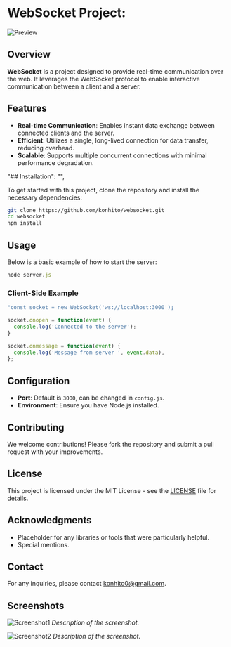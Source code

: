 # WebSocket Project:

  ![Preview](https://media.discordapp.net/attachments/458945651623985175/1307318857853173800/Screenshot_2024-11-16_174153.png?ex=6739df10&is=67388d90&hm=45304d069b43e56ac9cf6ec2d23b3ed4694f58a2a2891436addebc6ca9a7506b&=&format=webp&quality=lossless&width=687&height=386)

## Overview

  **WebSocket** is a project designed to provide real-time communication over the web. It leverages the WebSocket protocol to enable interactive communication between a client and a server.

  ## Features

  - **Real-time Communication**: Enables instant data exchange between connected clients and the server.
  - **Efficient**: Utilizes a single, long-lived connection for data transfer, reducing overhead.
  - **Scalable**: Supports multiple concurrent connections with minimal performance degradation.

  "## Installation": "",

  To get started with this project, clone the repository and install the necessary dependencies:

  ```bash
  git clone https://github.com/konhito/websocket.git
  cd websocket
  npm install
  ```

  ## Usage

  Below is a basic example of how to start the server:

  ```javascript
  node server.js
  ```
  ### Client-Side Example

  ```javascript
  "const socket = new WebSocket('ws://localhost:3000');

socket.onopen = function(event) {
    console.log('Connected to the server');
  }

  socket.onmessage = function(event) {
    console.log('Message from server ', event.data),
  };
  ```

  ## Configuration

  - **Port**: Default is `3000`, can be changed in `config.js`.
  - **Environment**: Ensure you have Node.js installed.

  ## Contributing

  We welcome contributions! Please fork the repository and submit a pull request with your improvements.

  ## License

  This project is licensed under the MIT License - see the [LICENSE](LICENSE) file for details.

  ## Acknowledgments

  - Placeholder for any libraries or tools that were particularly helpful.
  - Special mentions.

  ## Contact

  For any inquiries, please contact [konhito0@gmail.com](mailto:konhito0@gmail.com).

  ## Screenshots

  ![Screenshot1](path/to/screenshot1.png)
  *Description of the screenshot.*

  ![Screenshot2](path/to/screenshot2.png)
  *Description of the screenshot.*
